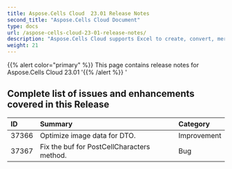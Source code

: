 ```yaml
---
title: Aspose.Cells Cloud  23.01 Release Notes
second_title: "Aspose.Cells Cloud Document"
type: docs
url: /aspose-cells-cloud-23-01-release-notes/
description: "Aspose.Cells Cloud supports Excel to create, convert, merge, split, protected, inner object operation, and so on."
weight: 21
---
```


{{% alert color="primary" %}} 
This page contains release notes for Aspose.Cells Cloud 23.01
'{{% /alert %}} '
## **Complete list of issues and enhancements covered in this Release**

|**ID**|**Summary**|**Category**|
| :- | :- | :- |
| 37366 | Optimize image data for DTO. | Improvement
| 37367 | Fix the buf for PostCellCharacters method. | Bug
